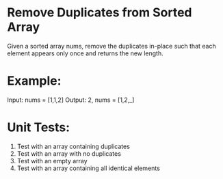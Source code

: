 # Remove Duplicates from Sorted Array
Given a sorted array nums, remove the duplicates in-place such that each element appears only once and returns the new length.

# Example:
Input: nums = [1,1,2]
Output: 2, nums = [1,2,_]

# Unit Tests:
1. Test with an array containing duplicates
2. Test with an array with no duplicates
3. Test with an empty array
4. Test with an array containing all identical elements
